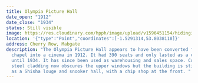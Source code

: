 ```yaml
---
title: Olympia Picture Hall
date_open: "1912"
date_close: "1934"
status: Still visible
image: https://res.cloudinary.com/hpph/image/upload/v1596451154/hidinginplainsight/olympiapicturehall.svg
location: '{"type":"Point","coordinates":[-1.5291314,53.8038118]}'
address: Cherry Row, Mabgate
description: "The Olympia Picture Hall appears to have been converted from a
  chapel into a cinema in 1912. It had 390 seats and only lasted as a cinema
  until 1934. It has since been used as warehousing and sales space. Corrugated
  steel cladding now obscures the upper windows but the building is still in use
  as a Shisha louge and snooker hall, with a chip shop at the front. "
---
```

